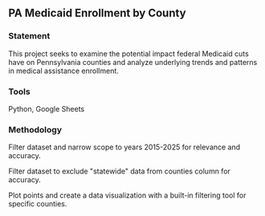 <h2>PA Medicaid Enrollment by County</h2>

<h3>Statement</h3>
<p>This project seeks to examine the potential impact federal Medicaid cuts have on Pennsylvania counties and analyze underlying trends and patterns in medical assistance enrollment.</p>

<h3>Tools</h3>
<p>Python, Google Sheets</p>

<h3>Methodology</h3>
<p>Filter dataset and narrow scope to years 2015-2025 for relevance and accuracy.</p>
<p>Filter dataset to exclude "statewide" data from counties column for accuracy.</p>
<p>Plot points and create a data visualization with a built-in filtering tool for specific counties.</p>

